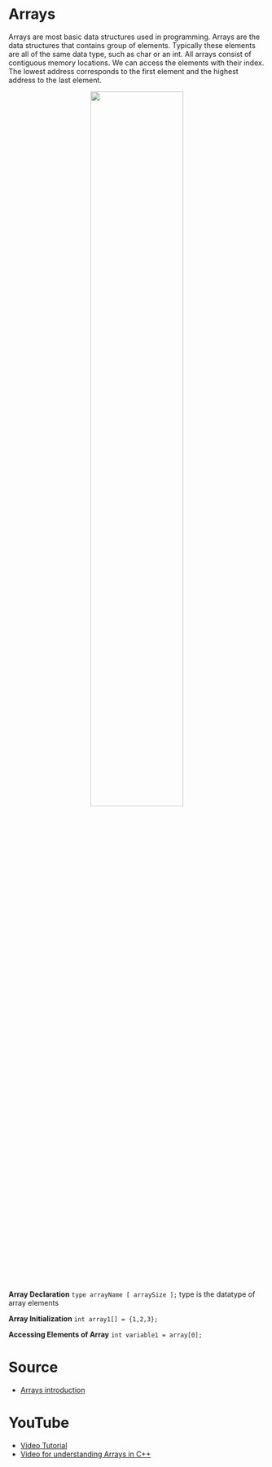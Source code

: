 # Arrays

Arrays are most basic data structures used in programming. Arrays are the data structures that contains group of elements. Typically these elements are all of the same data type, such as char or an int.
All arrays consist of contiguous memory locations. We can access the elements with their index. The lowest address corresponds to the first element and the highest address to the last element.
<p align="center">
    <img width="60%" src="https://www.tutorialspoint.com/cprogramming/images/arrays.jpg">
</p>

**Array Declaration**
`type arrayName [ arraySize ];`
type is the datatype of array elements

**Array Initialization**
`int array1[] = {1,2,3};`

**Accessing Elements of Array**
`int variable1 = array[0];`


# Source

- [Arrays introduction](https://www.geeksforgeeks.org/introduction-to-arrays/)

# YouTube

- [Video Tutorial](https://youtu.be/NptnmWvkbTw)
- [Video for understanding Arrays in C++](https://youtu.be/ibeGtDEQGz0)
